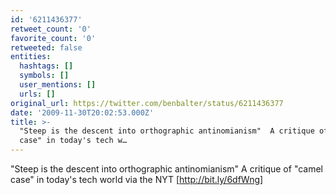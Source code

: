 ```yaml
---
id: '6211436377'
retweet_count: '0'
favorite_count: '0'
retweeted: false
entities:
  hashtags: []
  symbols: []
  user_mentions: []
  urls: []
original_url: https://twitter.com/benbalter/status/6211436377
date: '2009-11-30T20:02:53.000Z'
title: >-
  "Steep is the descent into orthographic antinomianism"  A critique of "camel
  case" in today's tech w…
---
```


"Steep is the descent into orthographic antinomianism"  A critique of "camel case" in today's tech world via the NYT [http://bit.ly/6dfWng]